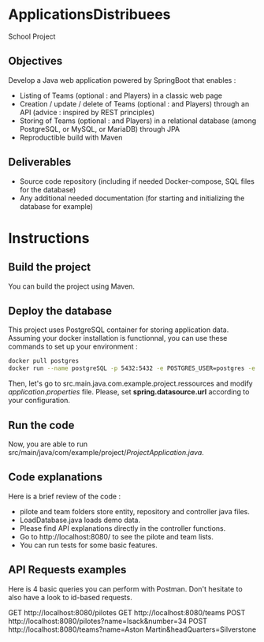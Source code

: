 # ApplicationsDistribuees
School Project

## Objectives 

Develop a Java web application powered by SpringBoot that enables :
- Listing of Teams (optional : and Players) in a classic web page
- Creation / update / delete of Teams (optional : and Players) through an API (advice : inspired by REST principles)
- Storing of Teams (optional : and Players) in a relational database (among PostgreSQL, or MySQL, or MariaDB) through JPA
- Reproductible build with Maven

## Deliverables

- Source code repository (including if needed Docker-compose, SQL files for the database)
- Any additional needed documentation (for starting and initializing the database for example)


# Instructions

## Build the project

You can build the project using Maven.

## Deploy the database

This project uses PostgreSQL container for storing application data.
Assuming your docker installation is functionnal, you can use these commands to set up your environment :  
```bash
docker pull postgres
docker run --name postgreSQL -p 5432:5432 -e POSTGRES_USER=postgres -e POSTGRES_PASSWORD=postgres1234! -e POSTGRES_DB=mydb -d postgres
```
Then, let's go to src.main.java.com.example.project.ressources and modify _application.properties_ file. 
Please, set **spring.datasource.url** according to your configuration.

## Run the code

Now, you are able to run src/main/java/com/example/project/_ProjectApplication.java_.

## Code explanations

Here is a brief review of the code : 
- pilote and team folders store entity, repository and controller java files.
- LoadDatabase.java loads demo data.
- Please find API explanations directly in the controller functions.
- Go to http://localhost:8080/ to see the pilote and team lists.
- You can run tests for some basic features.

## API Requests examples

Here is 4 basic queries you can perform with Postman. Don't hesitate to also have a look to id-based requests.

GET http://localhost:8080/pilotes
GET http://localhost:8080/teams
POST http://localhost:8080/pilotes?name=Isack&number=34
POST http://localhost:8080/teams?name=Aston Martin&headQuarters=Silverstone
